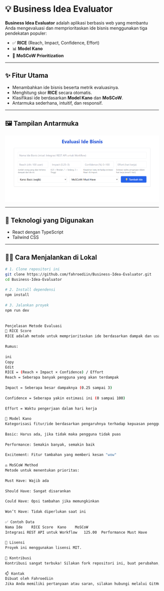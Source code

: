# 💡 Business Idea Evaluator

**Business Idea Evaluator** adalah aplikasi berbasis web yang membantu Anda mengevaluasi dan memprioritaskan ide bisnis menggunakan tiga pendekatan populer:

- ✅ **RICE** (Reach, Impact, Confidence, Effort)
- 📊 **Model Kano**
- 📌 **MoSCoW Prioritization**

---

## ✨ Fitur Utama

- Menambahkan ide bisnis beserta metrik evaluasinya.
- Menghitung skor **RICE** secara otomatis.
- Klasifikasi ide berdasarkan **Model Kano** dan **MoSCoW**.
- Antarmuka sederhana, intuitif, dan responsif.

---

## 🖼️ Tampilan Antarmuka

![Tampilan](Screenshot.png) <!-- Tambahkan file screenshot jika tersedia -->

---

## 🚀 Teknologi yang Digunakan

- React dengan TypeScript
- Tailwind CSS

---

## 🧑‍💻 Cara Menjalankan di Lokal

```bash
# 1. Clone repositori ini
git clone https://github.com/fahroediin/Business-Idea-Evaluator.git
cd Business-Idea-Evaluator

# 2. Install dependensi
npm install

# 3. Jalankan proyek
npm run dev


Penjelasan Metode Evaluasi
🔢 RICE Score
RICE adalah metode untuk memprioritaskan ide berdasarkan dampak dan usaha yang dibutuhkan.

Rumus:

ini
Copy
Edit
RICE = (Reach × Impact × Confidence) / Effort
Reach = Seberapa banyak pengguna yang akan terdampak

Impact = Seberapa besar dampaknya (0.25 sampai 3)

Confidence = Seberapa yakin estimasi ini (0 sampai 100)

Effort = Waktu pengerjaan dalam hari kerja

🎯 Model Kano
Kategorisasi fitur/ide berdasarkan pengaruhnya terhadap kepuasan pengguna:

Basic: Harus ada, jika tidak maka pengguna tidak puas

Performance: Semakin banyak, semakin baik

Excitement: Fitur tambahan yang memberi kesan "wow"

⚖️ MoSCoW Method
Metode untuk menentukan prioritas:

Must Have: Wajib ada

Should Have: Sangat disarankan

Could Have: Opsi tambahan jika memungkinkan

Won’t Have: Tidak diperlukan saat ini

✅ Contoh Data
Nama Ide	RICE Score	Kano	MoSCoW
Integrasi REST API untuk Workflow	125.00	Performance	Must Have

📄 Lisensi
Proyek ini menggunakan lisensi MIT.

🙌 Kontribusi
Kontribusi sangat terbuka! Silakan fork repositori ini, buat perubahan, dan kirimkan pull request. Saran dan masukan juga sangat diterima melalui Issues.

📫 Kontak
Dibuat oleh Fahroediin
Jika Anda memiliki pertanyaan atau saran, silakan hubungi melalui GitHub atau buka issue di repositori ini.
